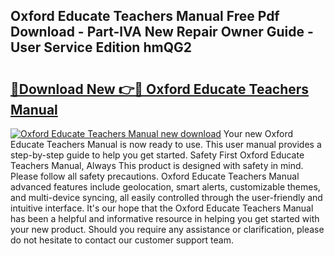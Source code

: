 ## Oxford Educate Teachers Manual Free Pdf Download - Part-lVA New Repair Owner Guide - User Service Edition hmQG2

# <h2><a href="http://cf11569.oget.top/?id=Oxford+Educate+Teachers+Manual">🔗Download New 👉🔴 Oxford Educate Teachers Manual</a></h2>

[![Oxford Educate Teachers Manual new download](https://i.imgur.com/5g1atiW.png)](http://cf11569.oget.top/?id=Oxford+Educate+Teachers+Manual)
Your new Oxford Educate Teachers Manual is now ready to use. This user manual provides a step-by-step guide to help you get started. Safety First Oxford Educate Teachers Manual, Always This product is designed with safety in mind. Please follow all safety precautions. Oxford Educate Teachers Manual advanced features include geolocation, smart alerts, customizable themes, and multi-device syncing, all easily controlled through the user-friendly and intuitive interface. It's our hope that the Oxford Educate Teachers Manual has been a helpful and informative resource in helping you get started with your new product. Should you require any assistance or clarification, please do not hesitate to contact our customer support team.

